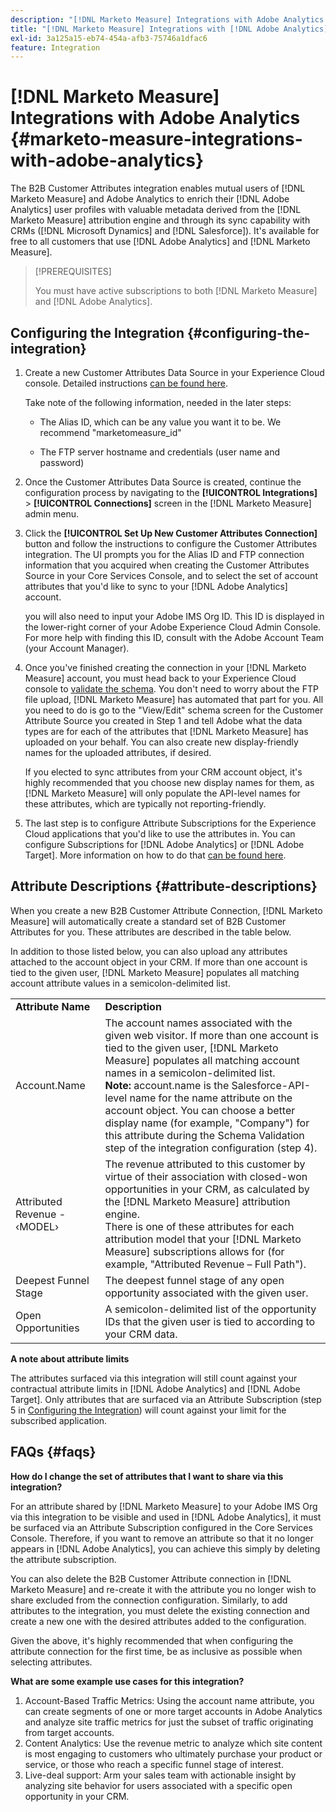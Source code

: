 ```yaml
---
description: "[!DNL Marketo Measure] Integrations with Adobe Analytics - [!DNL Marketo Measure]"
title: "[!DNL Marketo Measure] Integrations with [!DNL Adobe Analytics]"
exl-id: 3a125a15-eb74-454a-afb3-75746a1dfac6
feature: Integration
---
```

# [!DNL Marketo Measure] Integrations with Adobe Analytics {#marketo-measure-integrations-with-adobe-analytics}

The B2B Customer Attributes integration enables mutual users of [!DNL Marketo Measure] and Adobe Analytics to enrich their [!DNL Adobe Analytics] user profiles with valuable metadata derived from the [!DNL Marketo Measure] attribution engine and through its sync capability with CRMs ([!DNL Microsoft Dynamics] and [!DNL Salesforce]). It's available for free to all customers that use [!DNL Adobe Analytics] and [!DNL Marketo Measure].

>[!PREREQUISITES]
>
>You must have active subscriptions to both [!DNL Marketo Measure] and [!DNL Adobe Analytics].

## Configuring the Integration {#configuring-the-integration}

1. Create a  new Customer Attributes Data Source in your Experience Cloud console. Detailed instructions [can be found here](https://experienceleague.adobe.com/docs/core-services/interface/services/customer-attributes/t-crs-usecase.html).

   Take note of the following information, needed in the later steps:

   * The Alias ID, which can be any value you want it to be. We recommend "marketomeasure_id"

   * The FTP server hostname and credentials (user name and password)

1. Once the Customer Attributes Data Source is created, continue the configuration process by navigating to the **[!UICONTROL Integrations]** > **[!UICONTROL Connections]** screen in the [!DNL Marketo Measure] admin menu.

1. Click the **[!UICONTROL Set Up New Customer Attributes Connection]** button and follow the instructions to configure the Customer Attributes integration. The UI prompts you for the Alias ID and FTP connection information that you acquired when creating the Customer Attributes Source in your Core Services Console, and to select the set of account attributes that you'd like to sync to your [!DNL Adobe Analytics] account.

   you will also need to input your Adobe IMS Org ID. This ID is displayed in the lower-right corner of your Adobe Experience Cloud Admin Console. For more help with finding this ID, consult with the Adobe Account Team (your Account Manager).

1. Once you've finished creating the connection in your [!DNL Marketo Measure] account, you must head back to your Experience Cloud console to [validate the schema](https://experienceleague.adobe.com/docs/core-services/interface/services/customer-attributes/validate-schema.html?lang=en). You don't need to worry about the FTP file upload, [!DNL Marketo Measure] has automated that part for you. All you need to do is go to the "View/Edit" schema screen for the Customer Attribute Source you created in Step 1 and tell Adobe what the data types are for each of the attributes that [!DNL Marketo Measure] has uploaded on your behalf. You can also create new display-friendly names for the uploaded attributes, if desired.

   If you elected to sync attributes from your CRM account object, it's highly recommended that you choose new display names for them, as [!DNL Marketo Measure] will only populate the API-level names for these attributes, which are typically not reporting-friendly.

1. The last step is to configure Attribute Subscriptions for the Experience Cloud applications that you'd like to use the attributes in. You can configure Subscriptions for [!DNL Adobe Analytics] or [!DNL Adobe Target].  More information on how to do that [can be found here](https://experienceleague.adobe.com/docs/core-services/interface/customer-attributes/subscription.html).

## Attribute Descriptions {#attribute-descriptions}

When you create a new B2B Customer Attribute Connection, [!DNL Marketo Measure] will automatically create a standard set of B2B Customer Attributes for you. These attributes are described in the table below.

In addition to those listed below, you can also upload any attributes attached to the account object in your CRM. If more than one account is tied to the given user, [!DNL Marketo Measure] populates all matching account attribute values in a semicolon-delimited list.

<table> 
 <colgroup> 
  <col> 
  <col> 
 </colgroup> 
 <tbody> 
  <tr> 
   <td><b>Attribute Name</b></td> 
   <td><b>Description</b></td>
  </tr> 
  <tr> 
   <td>Account.Name</td> 
   <td>The account names associated with the given web visitor. If more than one account is tied to the given user, [!DNL Marketo Measure] populates all matching account names in a semicolon-delimited list.<br/>
   <strong>Note:</strong> account.name is the Salesforce-API-level name for the name attribute on the account object. You can choose a better display name (for example, "Company") for this attribute during the Schema Validation step of the integration configuration (step 4).</td>
  </tr>
  <tr> 
   <td>Attributed Revenue - &#8249;MODEL&#8250;</td> 
   <td>The revenue attributed to this customer by virtue of their association with closed-won opportunities in your CRM, as calculated by the [!DNL Marketo Measure] attribution engine.<br/>
   There is one of these attributes for each attribution model that your [!DNL Marketo Measure] subscriptions allows for (for example, "Attributed Revenue – Full Path").</td>
  </tr>
  <tr> 
   <td>Deepest Funnel Stage</td> 
   <td>The deepest funnel stage of any open opportunity associated with the given user.</td>
  </tr>
  <tr> 
   <td>Open Opportunities</td> 
   <td>A semicolon-delimited list of the opportunity IDs that the given user is tied to according to your CRM data.</td>
  </tr> 
 </tbody> 
</table>

**A note about attribute limits**

The attributes surfaced via this integration will still count against your contractual attribute limits in [!DNL Adobe Analytics] and [!DNL Adobe Target]. Only attributes that are surfaced via an Attribute Subscription (step 5 in [Configuring the Integration](#configuring-the-integration)) will count against your limit for the subscribed application.

## FAQs {#faqs}

**How do I change the set of attributes that I want to share via this integration?**

For an attribute shared by [!DNL Marketo Measure] to your Adobe IMS Org via this integration to be visible and used in [!DNL Adobe Analytics], it must be surfaced via an Attribute Subscription configured in the Core Services Console. Therefore, if you want to remove an attribute so that it no longer appears in [!DNL Adobe Analytics], you can achieve this simply by deleting the attribute subscription.  

You can also delete the B2B Customer Attribute connection in [!DNL Marketo Measure] and re-create it with the attribute you no longer wish to share excluded from the connection configuration. Similarly, to add attributes to the integration, you must delete the existing connection and create a new one with the desired attributes added to the configuration.  

Given the above, it's highly recommended that when configuring the attribute connection for the first time, be as inclusive as possible when selecting attributes.

**What are some example use cases for this integration?**

1. Account-Based Traffic Metrics: Using the account name attribute, you can create segments of one or more target accounts in Adobe Analytics and analyze site traffic metrics for just the subset of traffic originating from target accounts.
1. Content Analytics: Use the revenue metric to analyze which site content is most engaging to customers who ultimately purchase your product or service, or those who reach a specific funnel stage of interest.
1. Live-deal support: Arm your sales team with actionable insight by analyzing site behavior for users associated with a specific open opportunity in your CRM.
